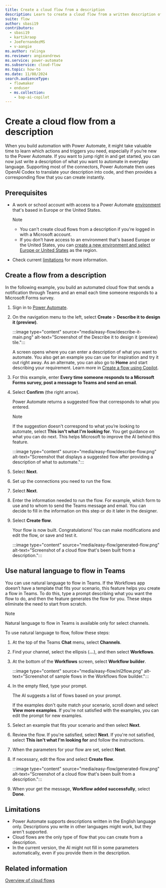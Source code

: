 ```yaml
---
title: Create a cloud flow from a description
description: Learn to create a cloud flow from a written description of the scenario.
suite: flow
author: sbasi19
contributors:
  - sbasi19
  - kartikraop
  - JoeFernandezMS
  - v-aangie
ms.author: ralinga
ms.reviewer: angieandrews
ms.service: power-automate
ms.subservice: cloud-flow
ms.topic: how-to
ms.date: 11/08/2024
search.audienceType: 
  - flowmaker
  - enduser
  - ms.collection: 
    - bap-ai-copilot
---
```


# Create a cloud flow from a description

When you build automation with Power Automate, it might take valuable time to learn which actions and triggers you need, especially if you’re new to the Power Automate. If you want to jump right in and get started, you can now just write a description of what you want to automate in everyday language. Supporting most of the connectors, Power Automate then uses OpenAI Codex to translate your description into code, and then provides a corresponding flow that you can create instantly.

## Prerequisites

- A work or school account with access to a Power Automate [environment](/power-platform/admin/create-environment#create-an-environment-in-the-power-platform-admin-center) that's based in Europe or the United States.
  
  > [!NOTE]
  > - You can't create cloud flows from a description if you're logged in with a Microsoft account.
  > - If you don’t have access to an environment that's based Europe or the United States, you can [create a new environment and select Europe or United States](/power-platform/admin/create-environment#create-an-environment-in-the-power-platform-admin-center) as the region.

- Check current [limitations](#limitations) for more information.

## Create a flow from a description

In the following example, you build an automated cloud flow that sends a notification through Teams and an email each time someone responds to a Microsoft Forms survey.

1. Sign in to [Power Automate](https://make.powerautomate.com).

1. On the navigation menu to the left, select **Create** > **Describe it to design it (preview)**.

    :::image type="content" source="media/easy-flow/describe-it-main.png" alt-text="Screenshot of the Describe it to design it (preview) tile.":::

   A screen opens where you can enter a description of what you want to automate. You also get an example you can use for inspiration and try it out right away. As an alternate, you can also go to **Home** and start describing your requirement. Learn more in [Create a flow using Copilot](get-started-with-copilot.md).

1. For this example, enter **Every time someone responds to a Microsoft Forms survey, post a message to Teams and send an email**.

1. Select **Confirm** (the right arrow).

    Power Automate returns a suggested flow that corresponds to what you entered.

    > [!NOTE]
    > If the suggestion doesn't correspond to what you’re looking to automate, select **This isn't what I'm looking for**. You get guidance on what you can do next. This helps Microsoft to improve the AI behind this feature.

    :::image type="content" source="media/easy-flow/describe-flow.png" alt-text="Screenshot that displays a suggested flow after providing a description of what to automate.":::

1. Select **Next**.

1. Set up the connections you need to run the flow.

1. Select **Next**.

1. Enter the information needed to run the flow. For example, which form to use and to whom to send the Teams message and email. You can decide to fill in the information on this step or do it later in the designer.

1. Select **Create flow**.

   Your flow is now built. Congratulations! You can make modifications and edit the flow, or save and test it.

    :::image type="content" source="media/easy-flow/generated-flow.png" alt-text="Screenshot of a cloud flow that's been built from a description.":::

## Use natural language to flow in Teams

You can use natural language to flow in Teams. If the Workflows app doesn’t have a template that fits your scenario, this feature helps you create a flow in Teams. To do this, type a prompt describing what you want the flow to do, and then the feature generates the flow for you. These steps eliminate the need to start from scratch.

> [!NOTE]
> Natural language to flow in Teams is available only for select channels.

To use natural language to flow, follow these steps:

1. At the top of the Teams **Chat** menu, select **Channels**.
1. Find your channel, select the ellipsis (**...**), and then select **Workflows**.
1. At the bottom of the **Workflows** screen, select **Workflow builder**.

     :::image type="content" source="media/easy-flow/nl2flow.png" alt-text="Screenshot of sample flows in the Workflows flow builder.":::

1. In the empty filed, type your prompt.

    The AI suggests a list of flows based on your prompt.

    If the examples don't quite match your scenario, scroll down and select **View more examples**. If you're not satisfied with the examples, you can edit the prompt for new examples.
1. Select an example that fits your scenario and then select **Next**.
1. Review the flow. If you're satisfied, select **Next**. If you're not satisfied, select **This isn't what I'm looking for** and follow the instructions.
1. When the parameters for your flow are set, select **Next**.
1. If necessary, edit the flow and select **Create flow**.

    :::image type="content" source="media/easy-flow/generated-flow.png" alt-text="Screenshot of a cloud flow that's been built from a description.":::

1. When your get the message, **Workflow added successfully**, select **Done**.

## Limitations

- Power Automate supports descriptions written in the English language only. Descriptions you write in other languages might work, but they aren't supported.
- Cloud flows are the only type of flow that you can create from a description.
- In the current version, the AI might not fill in some parameters automatically, even if you provide them in the description.
  
## Related information

[Overview of cloud flows](overview-cloud.md)
